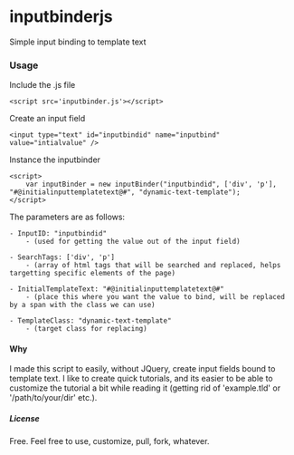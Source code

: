 # inputbinderjs
Simple input binding to template text

### Usage

Include the .js file

`<script src='inputbinder.js'></script>`

Create an input field

`<input type="text" id="inputbindid" name="inputbind" value="intialvalue" />`

Instance the inputbinder

```
<script>
	var inputBinder = new inputBinder("inputbindid", ['div', 'p'], "#@initialinputtemplatetext@#", "dynamic-text-template");
</script>
```

The parameters are as follows:
	
	- InputID: "inputbindid" 
		- (used for getting the value out of the input field)
	
	- SearchTags: ['div', 'p'] 
		- (array of html tags that will be searched and replaced, helps targetting specific elements of the page) 
	
	- InitialTemplateText: "#@initialinputtemplatetext@#" 
		- (place this where you want the value to bind, will be replaced by a span with the class we can use)
	
	- TemplateClass: "dynamic-text-template" 
		- (target class for replacing)


#### Why

I made this script to easily, without JQuery, create input fields bound to template text. I like to create quick tutorials, and its easier to be able to customize the tutorial a bit while reading it (getting rid of 'example.tld' or '/path/to/your/dir' etc.).

##### License

Free. Feel free to use, customize, pull, fork, whatever. 